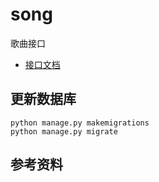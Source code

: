 # song
歌曲接口

- [接口文档](https://documenter.getpostman.com/view/9556968/SW7gTQTL?version=latest)

## 更新数据库

```
python manage.py makemigrations
python manage.py migrate
```

## 参考资料